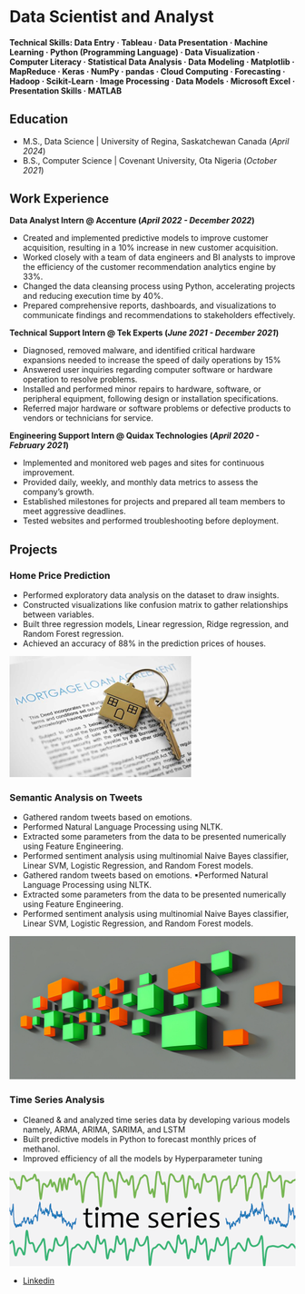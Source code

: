 # Data Scientist and Analyst

#### Technical Skills: Data Entry · Tableau · Data Presentation · Machine Learning · Python (Programming Language) · Data Visualization · Computer Literacy · Statistical Data Analysis · Data Modeling · Matplotlib · MapReduce · Keras · NumPy · pandas · Cloud Computing · Forecasting · Hadoop · Scikit-Learn · Image Processing · Data Models · Microsoft Excel · Presentation Skills · MATLAB

## Education							       		
- M.S., Data Science	| University of Regina, Saskatchewan Canada (_April 2024_)	 			        		
- B.S., Computer Science | Covenant University, Ota Nigeria (_October 2021_)

## Work Experience
**Data Analyst Intern @ Accenture (_April 2022 - December 2022_)**
- Created and implemented predictive models to improve customer acquisition, resulting in a 10% increase in new customer acquisition. 
- Worked closely with a team of data engineers and BI analysts to improve the efficiency of the customer recommendation analytics engine by 33%. 
- Changed the data cleansing process using Python, accelerating projects and reducing execution time by 40%.
- Prepared comprehensive reports, dashboards, and visualizations to communicate findings and recommendations to stakeholders effectively. 

**Technical Support Intern @ Tek Experts (_June 2021 - December 2021_)**
- Diagnosed, removed malware, and identified critical hardware expansions needed to increase the speed of daily operations by 15%
- Answered user inquiries regarding computer software or hardware operation to resolve problems.
- Installed and performed minor repairs to hardware, software, or peripheral equipment, following design or installation specifications.
- Referred major hardware or software problems or defective products to vendors or technicians for service.

**Engineering Support Intern @ Quidax Technologies (_April 2020 - February 2021_)**
- Implemented and monitored web pages and sites for continuous improvement. 
- Provided daily, weekly, and monthly data metrics to assess the company’s growth. 
- Established milestones for projects and prepared all team members to meet aggressive deadlines. 
- Tested websites and performed troubleshooting before deployment.

## Projects
### Home Price Prediction

- Performed exploratory data analysis on the dataset to draw insights.
- Constructed visualizations like confusion matrix to gather relationships between variables.
- Built three regression models, Linear regression, Ridge regression, and Random Forest regression.
- Achieved an accuracy of 88% in the prediction prices of houses.

![Home Price Predictions](/home.png)

### Semantic Analysis on Tweets

- Gathered random tweets based on emotions.
- Performed Natural Language Processing using NLTK.
- Extracted some parameters from the data to be presented numerically using Feature Engineering.
- Performed sentiment analysis using multinomial Naive Bayes classifier, Linear SVM, Logistic Regression, and Random Forest models.
- Gathered random tweets based on emotions. ▪Performed Natural Language Processing using NLTK.
- Extracted some parameters from the data to be presented numerically using Feature Engineering.
- Performed sentiment analysis using multinomial Naive Bayes classifier, Linear SVM, Logistic Regression, and Random Forest models.

![Semantic Analysis](/semantic.png)


### Time Series Analysis

- Cleaned & and analyzed time series data by developing various models namely, ARMA, ARIMA, SARIMA, and LSTM
- Built predictive models in Python to forecast monthly prices of methanol.
- Improved efficiency of all the models by Hyperparameter tuning

![Time Series Analysis](/time.png)


- [Linkedin](www.linkedin.com/in/odili-kamsiyo)


